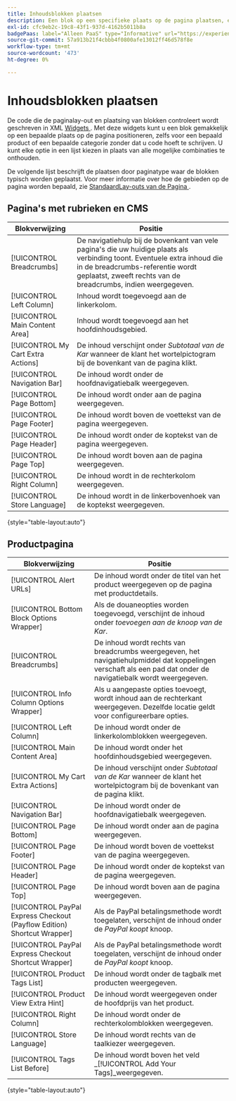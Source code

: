```yaml
---
title: Inhoudsblokken plaatsen
description: Een blok op een specifieke plaats op de pagina plaatsen, en zelfs voor een specifiek product of een categorie, zonder enige code te schrijven
exl-id: cfc9eb2c-19c8-43f1-937d-4162b5011b8a
badgePaas: label="Alleen PaaS" type="Informative" url="https://experienceleague.adobe.com/en/docs/commerce/user-guides/product-solutions" tooltip="Is alleen van toepassing op Adobe Commerce op Cloud-projecten (door Adobe beheerde PaaS-infrastructuur) en op projecten in het veld."
source-git-commit: 57a913b21f4cbbb4f0800afe13012ff46d578f8e
workflow-type: tm+mt
source-wordcount: '473'
ht-degree: 0%

---
```


# Inhoudsblokken plaatsen

De code die de paginalay-out en plaatsing van blokken controleert wordt geschreven in XML [ Widgets ](widgets.md). Met deze widgets kunt u een blok gemakkelijk op een bepaalde plaats op de pagina positioneren, zelfs voor een bepaald product of een bepaalde categorie zonder dat u code hoeft te schrijven. U kunt elke optie in een lijst kiezen in plaats van alle mogelijke combinaties te onthouden.

De volgende lijst beschrijft de plaatsen door paginatype waar de blokken typisch worden geplaatst. Voor meer informatie over hoe de gebieden op de pagina worden bepaald, zie [ StandaardLay-outs van de Pagina ](page-layout.md#standard-page-layouts).

## Pagina&#39;s met rubrieken en CMS

| Blokverwijzing | Positie |
|----------|-------- |
| [!UICONTROL Breadcrumbs] | De navigatiehulp bij de bovenkant van vele pagina&#39;s die uw huidige plaats als verbinding toont. Eventuele extra inhoud die in de breadcrumbs-referentie wordt geplaatst, zweeft rechts van de breadcrumbs, indien weergegeven. |
| [!UICONTROL Left Column] | Inhoud wordt toegevoegd aan de linkerkolom. |
| [!UICONTROL Main Content Area] | Inhoud wordt toegevoegd aan het hoofdinhoudsgebied. |
| [!UICONTROL My Cart Extra Actions] | De inhoud verschijnt onder _Subtotaal van de Kar_ wanneer de klant het wortelpictogram bij de bovenkant van de pagina klikt. |
| [!UICONTROL Navigation Bar] | De inhoud wordt onder de hoofdnavigatiebalk weergegeven. |
| [!UICONTROL Page Bottom] | De inhoud wordt onder aan de pagina weergegeven. |
| [!UICONTROL Page Footer] | De inhoud wordt boven de voettekst van de pagina weergegeven. |
| [!UICONTROL Page Header] | De inhoud wordt onder de koptekst van de pagina weergegeven. |
| [!UICONTROL Page Top] | De inhoud wordt boven aan de pagina weergegeven. |
| [!UICONTROL Right Column] | De inhoud wordt in de rechterkolom weergegeven. |
| [!UICONTROL Store Language] | De inhoud wordt in de linkerbovenhoek van de koptekst weergegeven. |

{style="table-layout:auto"}

## Productpagina

| Blokverwijzing | Positie |
|----------|-------- |
| [!UICONTROL Alert URLs] | De inhoud wordt onder de titel van het product weergegeven op de pagina met productdetails. |
| [!UICONTROL Bottom Block Options Wrapper] | Als de douaneopties worden toegevoegd, verschijnt de inhoud onder _toevoegen aan de knoop van de Kar_. |
| [!UICONTROL Breadcrumbs] | De inhoud wordt rechts van breadcrumbs weergegeven, het navigatiehulpmiddel dat koppelingen verschaft als een pad dat onder de navigatiebalk wordt weergegeven. |
| [!UICONTROL Info Column Options Wrapper] | Als u aangepaste opties toevoegt, wordt inhoud aan de rechterkant weergegeven. Dezelfde locatie geldt voor configureerbare opties. |
| [!UICONTROL Left Column] | De inhoud wordt onder de linkerkolomblokken weergegeven. |
| [!UICONTROL Main Content Area] | De inhoud wordt onder het hoofdinhoudsgebied weergegeven. |
| [!UICONTROL My Cart Extra Actions] | De inhoud verschijnt onder _Subtotaal van de Kar_ wanneer de klant het wortelpictogram bij de bovenkant van de pagina klikt. |
| [!UICONTROL Navigation Bar] | De inhoud wordt onder de hoofdnavigatiebalk weergegeven. |
| [!UICONTROL Page Bottom] | De inhoud wordt onder aan de pagina weergegeven. |
| [!UICONTROL Page Footer] | De inhoud wordt boven de voettekst van de pagina weergegeven. |
| [!UICONTROL Page Header] | De inhoud wordt onder de koptekst van de pagina weergegeven. |
| [!UICONTROL Page Top] | De inhoud wordt boven aan de pagina weergegeven. |
| [!UICONTROL PayPal Express Checkout (Payflow Edition) Shortcut Wrapper] | Als de PayPal betalingsmethode wordt toegelaten, verschijnt de inhoud onder de _PayPal koopt_ knoop. |
| [!UICONTROL PayPal Express Checkout Shortcut Wrapper] | Als de PayPal betalingsmethode wordt toegelaten, verschijnt de inhoud onder de _PayPal koopt_ knoop. |
| [!UICONTROL Product Tags List] | De inhoud wordt onder de tagbalk met producten weergegeven. |
| [!UICONTROL Product View Extra Hint] | De inhoud wordt weergegeven onder de hoofdprijs van het product. |
| [!UICONTROL Right Column] | De inhoud wordt onder de rechterkolomblokken weergegeven. |
| [!UICONTROL Store Language] | De inhoud wordt rechts van de taalkiezer weergegeven. |
| [!UICONTROL Tags List Before] | De inhoud wordt boven het veld _[!UICONTROL Add Your Tags]_weergegeven. |

{style="table-layout:auto"}
